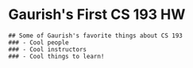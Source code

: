 # Gaurish's First CS 193 HW

```
## Some of Gaurish's favorite things about CS 193
### - Cool people
### - Cool instructors
### - Cool things to learn!
```
